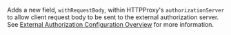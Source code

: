 Adds a new field, `withRequestBody`, within HTTPProxy's `authorizationServer` to allow client request body to be sent to the external authorization server. See [External Authorization Configuration Overview](https://www.envoyproxy.io/docs/envoy/latest/api-v3/extensions/filters/http/ext_authz/v3/ext_authz.proto#envoy-v3-api-msg-extensions-filters-http-ext-authz-v3-extauthz) for more information.